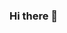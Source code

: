 ### Hi there 👋

<!--
**Gaurav-sketch/Gaurav-sketch** is a ✨ _special_ ✨ repository because its `README.md` (this file) appears on your GitHub profile.
I am an Engineering graduate with Master's degree in Data and Computational Science from University College Dublin.

- 🔭 I’m currently working on ...
- 🌱 I’m currently learning ...
- 👯 I’m looking to collaborate on ...
- 🤔 I’m looking for help with ...
- 💬 Ask me about ...
- 📫 How to reach me: ...
- 😄 Pronouns: ...
- ⚡ Fun fact: ...
-->
